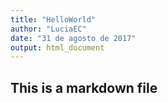 ```yaml
---
title: "HelloWorld"
author: "LuciaEC"
date: "31 de agosto de 2017"
output: html_document
---
```

## This is a markdown file
